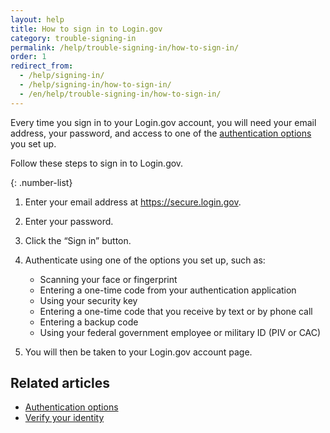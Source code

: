```yaml
---
layout: help
title: How to sign in to Login.gov
category: trouble-signing-in
permalink: /help/trouble-signing-in/how-to-sign-in/
order: 1
redirect_from:
  - /help/signing-in/
  - /help/signing-in/how-to-sign-in/
  - /en/help/trouble-signing-in/how-to-sign-in/
---
```

Every time you sign in to your Login.gov account, you will need your email address, your password, and access to one of the [authentication options](/help/get-started/authentication-options/) you set up.

Follow these steps to sign in to Login.gov.

{: .number-list}
1. Enter your email address at <https://secure.login.gov>.
2. Enter your password.
3. Click the “Sign in” button.
4. Authenticate using one of the options you set up, such as:

   * Scanning your face or fingerprint
   * Entering a one-time code from your authentication application
   * Using your security key
   * Entering a one-time code that you receive by text or by phone call
   * Entering a backup code
   * Using your federal government employee or military ID (PIV or CAC)
5. You will then be taken to your Login.gov account page.

## Related articles

* [Authentication options](/help/get-started/authentication-options/)
* [Verify your identity](/help/verify-your-identity/)
